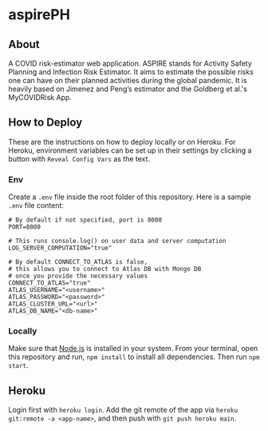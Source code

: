 # aspirePH
## About
A COVID risk-estimator web application. ASPIRE stands for Activity Safety Planning and Infection Risk Estimator. It aims to estimate the possible risks one can have on their planned activities during the global pandemic. It is heavily based on Jimenez and Peng’s estimator and the Goldberg et al.'s MyCOVIDRisk App.

## How to Deploy
These are the instructions on how to deploy locally or on Heroku. For Heroku, environment variables can be set up in their settings by clicking a button with `Reveal Config Vars` as the text.
### Env
Create a `.env` file inside the root folder of this repository. Here is a sample `.env` file content:
```env
# By default if not specified, port is 8000
PORT=8080

# This runs console.log() on user data and server computation
LOG_SERVER_COMPUTATION="true"

# By default CONNECT_TO_ATLAS is false,
# this allows you to connect to Atlas DB with Mongo DB
# once you provide the necessary values
CONNECT_TO_ATLAS="true"
ATLAS_USERNAME="<username>"
ATLAS_PASSWORD="<password>"
ATLAS_CLUSTER_URL="<url>"
ATLAS_DB_NAME="<db-name>"
```
### Locally
Make sure that [Node.js](https://nodejs.org/) is installed in your system. From your terminal, open this repository and run, `npm install` to install all dependencies. Then run `npm start`.

## Heroku
Login first with `heroku login`. Add the git remote of the app via `heroku git:remote -a <app-name>`, and then push with `git push heroku main`.
